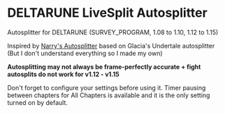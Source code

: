 # DELTARUNE LiveSplit Autosplitter
Autosplitter for DELTARUNE (SURVEY_PROGRAM, 1.08 to 1.10, 1.12 to 1.15)

Inspired by [Narry's Autosplitter](https://drive.google.com/file/d/1SCpuUpDgIYHmbc6xKK3ZrNk1zaIeDUMq/view?usp=sharing) based on Glacia's Undertale autosplitter (But I don't understand everything so I made my own)

**Autosplitting may not always be frame-perfectly accurate + fight autosplits do not work for v1.12 - v1.15**

Don't forget to configure your settings before using it.
Timer pausing between chapters for All Chapters is available and it is the only setting turned on by default.
